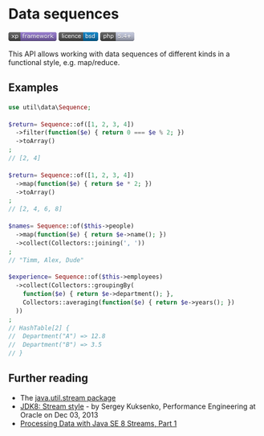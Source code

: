 Data sequences
==============

[![XP Framework Mdodule](https://raw.githubusercontent.com/xp-framework/web/master/static/xp-framework-badge.png)](https://github.com/xp-framework/core)
[![BSD Licence](https://raw.githubusercontent.com/xp-framework/web/master/static/licence-bsd.png)](https://github.com/xp-framework/core/blob/master/LICENCE.md)
[![Required PHP 5.4+](https://raw.githubusercontent.com/xp-framework/web/master/static/php-5_4plus.png)](http://php.net/)

This API allows working with data sequences of different kinds in a functional style, e.g. map/reduce.

Examples
--------

```php
use util\data\Sequence;

$return= Sequence::of([1, 2, 3, 4])
  ->filter(function($e) { return 0 === $e % 2; })
  ->toArray()
;
// [2, 4]

$return= Sequence::of([1, 2, 3, 4])
  ->map(function($e) { return $e * 2; })
  ->toArray()
;
// [2, 4, 6, 8]

$names= Sequence::of($this->people)
  ->map(function($e) { return $e->name(); })
  ->collect(Collectors::joining(', '))
;
// "Timm, Alex, Dude"

$experience= Sequence::of($this->employees)
  ->collect(Collectors::groupingBy(
    function($e) { return $e->department(); },
    Collectors::averaging(function($e) { return $e->years(); })
  ))
;
// HashTable[2] {
//  Department("A") => 12.8
//  Department("B") => 3.5
// }
```

Further reading
---------------

* The [java.util.stream package](http://docs.oracle.com/javase/8/docs/api/java/util/stream/package-summary.html) 
* [JDK8: Stream style](http://de.slideshare.net/SergeyKuksenko/jdk8-stream-style) - by Sergey Kuksenko, Performance Engineering at Oracle on Dec 03, 2013 
* [Processing Data with Java SE 8 Streams, Part 1](http://www.oracle.com/technetwork/articles/java/ma14-java-se-8-streams-2177646.html)